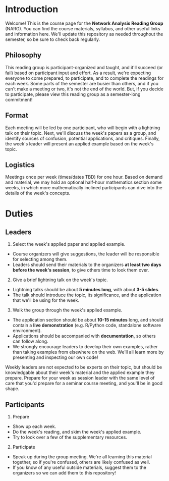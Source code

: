 # Introduction

Welcome! This is the course page for the **Network Analysis Reading Group** (NARG). You can find the course materials, syllabus, and other useful links and information here. We'll update this repository as needed throughout the semester, so be sure to check back regularly.

## Philosophy
This reading group is participant-organized and taught, and it'll succeed (or fail) based on participant input and effort. As a result, we're expecting everyone to come prepared, to participate, and to complete the readings for each week. Some parts of the semester are busier than others, and if you can't make a meeting or two, it's not the end of the world. But, if you decide to participate, please view this reading group as a semester-long commitment!

## Format
Each meeting will be led by one participant, who will begin with a lightning talk on their topic. Next, we'll discuss the week's papers as a group, and identify sources of confusion, potential applications, and critiques. Finally, the week's leader will present an applied example based on the week's topic. 

## Logistics
Meetings once per week (times/dates TBD) for one hour. Based on demand and material, we may hold an optional half-hour mathematics section some weeks, in which more mathematically inclined participants can dive into the details of the week's concepts.

# Duties
## Leaders
1. Select the week's applied paper and applied example.
  * Course organizers will give suggestions, the leader will be responsible for selecting among them.
  * Leaders should send their materials to the organizers **at least two days before the week's session**, to give others time to look them over.
2. Give a brief lightning talk on the week's topic.
  * Lightning talks should be about **5 minutes long**, with about **3-5 slides**.
  * The talk should introduce the topic, its significance, and the application that we'll be using for the week.
3. Walk the group through the week's applied example.
  * The application section should be about **10-15 minutes** long, and should contain a **live demonstration** (e.g. R/Python code, standalone software environment).
  * Applications should be accompanied with **documentation**, so others can follow along.
  * We strongly encourage leaders to develop their own examples, rather than taking examples from elsewhere on the web. We'll all learn more by presenting and inspecting our own code!


Weekly leaders are not expected to be experts on their topic, but should be knowledgable about their week's material and the applied example they prepare. Prepare for your week as session leader with the same level of care that you'd prepare for a seminar course meeting, and you'll be in good shape.
  
## Participants
1. Prepare
  * Show up each week.
  * Do the week's reading, and skim the week's applied example.
  * Try to look over a few of the supplementary resources.
2. Participate
  * Speak up during the group meeting. We're all learning this material together, so if you're confused, others are likely confused as well.
  * If you know of any useful outside materials, suggest them to the organizers so we can add them to this repository!
  
